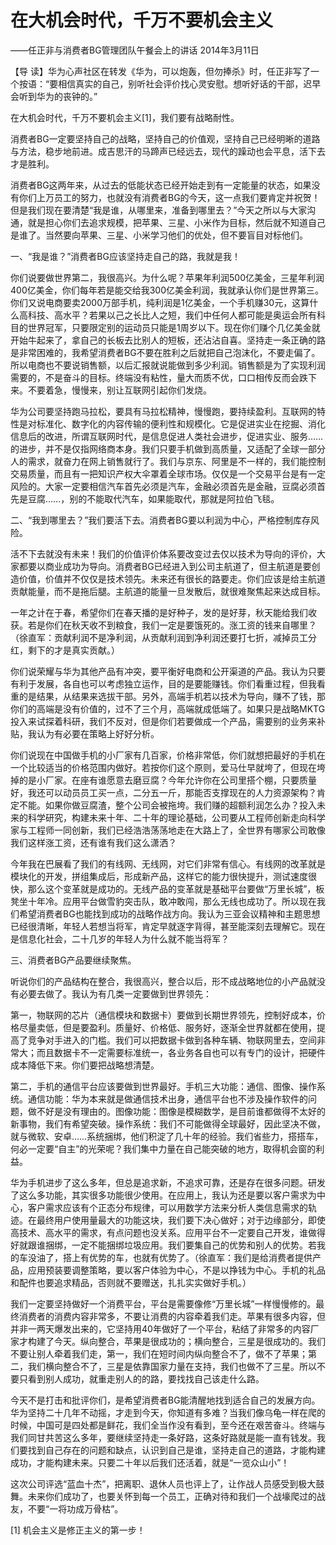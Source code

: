 # 在大机会时代，千万不要机会主义

——任正非与消费者BG管理团队午餐会上的讲话 2014年3月11日

【导 读】华为心声社区在转发《华为，可以炮轰，但勿捧杀》时，任正非写了一个按语：“要相信真实的自己，别听社会评价找心灵安慰。想听好话的干部，迟早会听到华为的丧钟的。”

在大机会时代，千万不要机会主义\[1\]，我们要有战略耐性。

消费者BG一定要坚持自己的战略，坚持自己的价值观，坚持自己已经明晰的道路与方法，稳步地前进。成吉思汗的马蹄声已经远去，现代的躁动也会平息，活下去才是胜利。

消费者BG这两年来，从过去的低能状态已经开始走到有一定能量的状态，如果没有你们上万员工的努力，也就没有消费者BG的今天，这一点我们要肯定并祝贺！但是我们现在要清楚“我是谁，从哪里来，准备到哪里去？”今天之所以与大家沟通，就是担心你们去追求规模，把苹果、三星、小米作为目标，然后就不知道自己是谁了。当然要向苹果、三星、小米学习他们的优处，但不要盲目对标他们。

一、“我是谁？”消费者BG应该坚持走自己的路，我就是我！

你们说要做世界第二，我很高兴。为什么呢？苹果年利润500亿美金，三星年利润400亿美金，你们每年若是能交给我300亿美金利润，我就承认你们是世界第三。你们又说电商要卖2000万部手机，纯利润是1亿美金，一个手机赚30元，这算什么高科技、高水平？若果以己之长比人之短，我们中任何人都可能是奥运会所有科目的世界冠军，只要限定别的运动员只能是1周岁以下。现在你们赚个几亿美金就开始牛起来了，拿自己的长板去比别人的短板，还沾沾自喜。坚持走一条正确的路是非常困难的，我希望消费者BG不要在胜利之后就把自己泡沫化，不要走偏了。所以电商也不要说销售额，以后汇报就说能做到多少利润。销售额是为了实现利润需要的，不是奋斗的目标。终端没有粘性，量大而质不优，口口相传反而会跌下来。不要着急，慢慢来，别让互联网引起你们发烧。

华为公司要坚持跑马拉松，要具有马拉松精神，慢慢跑，要持续盈利。互联网的特性是对标准化、数字化的内容传输的便利性和规模化。它是促进实业在挖掘、消化信息后的改进，所谓互联网时代，是信息促进人类社会进步，促进实业、服务……的进步，并不是仅指网络商本身。我们只要手机做到高质量，又适配了全球一部分人的需求，就奋力在网上销售就行了。我们与京东、阿里是不一样的，我们能控制交易质量，而且有一把知识产权大伞罩着全球市场。仅仅是一个交易平台是有一定风险的。大家一定要相信汽车首先必须是汽车，金融必须首先是金融，豆腐必须首先是豆腐……，别的不能取代汽车，如果能取代，那就是阿拉伯飞毯。

二、“我到哪里去？”我们要活下去。消费者BG要以利润为中心，严格控制库存风险。

活不下去就没有未来！我们的价值评价体系要改变过去仅以技术为导向的评价，大家都要以商业成功为导向。消费者BG已经进入到公司主航道了，但主航道是要创造价值，价值并不仅仅是技术领先。未来还有很长的路要走。你们应该是给主航道贡献能量，而不是拖后腿。主航道的能量一旦发散后，就很难聚焦起来达成目标。

一年之计在于春，希望你们在春天播的是好种子，发的是好芽，秋天能给我们收获。若是你们在秋天收不到粮食，我们一定是要饿死的。涨工资的钱来自哪里？（徐直军：贡献利润不是净利润，从贡献利润到净利润还要打七折，减掉员工分红，剩下的才是真实贡献。）

你们说荣耀与华为其他产品有冲突，要平衡好电商和公开渠道的产品。我认为只要有利于发展，各自也可以考虑独立运作，目的是要能赚钱。你们看重过程，但我看重的是结果，从结果来选拔干部。另外，高端手机若以技术为导向，赚不了钱，那你们的高端是没有价值的，过不了三个月，高端就成低端了。如果只是战略MKTG投入来试探着科研，我们不反对，但是你们若要做成一个产品，需要别的业务来补贴，我认为有必要在策略上好好分析。

你们说现在中国做手机的小厂家有几百家，价格非常低，你们就想把最好的手机在一个比较适当的价格范围内做好。若按你们这个原则，爱马仕早就垮了，但现在垮掉的是小厂家。在座有谁愿意去磨豆腐？今年允许你在公司里搭个棚，只要质量好，我还可以动员员工买一点，二分五一斤，那能否支撑现在的人力资源架构？肯定不能。如果你做豆腐渣，整个公司会被拖垮。我们赚的超额利润怎么办？投入未来的科学研究，构建未来十年、二十年的理论基础，公司要从工程师创新走向科学家与工程师一同创新，我们已经浩浩荡荡地走在大路上了，全世界有哪家公司敢像我们这样涨工资，还有谁有我们这么潇洒？

今年我在巴展看了我们的有线网、无线网，对它们非常有信心。有线网的改革就是模块化的开发，拼组集成后，形成新产品，这样它的能力很快提升，测试速度很快，那么这个变革就是成功的。无线产品的变革就是基础平台要做“万里长城”，板凳坐十年冷。应用平台做雪豹突击队，敢冲敢闯，那么无线也成功了。所以现在我们希望消费者BG也能找到成功的战略作战方向。我认为三亚会议精神和主题思想已经很清晰，年轻人若想当将军，肯定早就逐字背得，甚至能深刻去理解它。现在是信息化社会，二十几岁的年轻人为什么就不能当将军？

三、消费者BG产品要继续聚焦。

听说你们的产品结构在整合，我很高兴，整合以后，形不成战略地位的小产品就没有必要去做了。我认为有几类一定要做到世界领先：

第一，物联网的芯片（通信模块和数据卡）要做到长期世界领先，控制好成本，价格尽量卖低，但是要盈利。质量好、价格低、服务好，逐渐全世界就都在使用，提高了竞争对手进入的门槛。我们可以把数据卡做到各种车辆、物联网里去，空间非常大；而且数据卡不一定需要标准统一，各业务各自也可以有专门的设计，把硬件成本降低下来。你们要把战略想清楚。

第二，手机的通信平台应该要做到世界最好。手机三大功能：通信、图像、操作系统。通信功能：华为本来就是做通信技术出身，通信平台也不涉及操作软件的问题，做不好是没有理由的。图像功能：图像是模糊数学，是目前谁都做得不太好的新事物，我们有希望突破。操作系统：我们不可能做得全球最好，因此坚决不做，就与微软、安卓……系统捆绑，他们积淀了几十年的经验。我们省些力，搭搭车，何必一定要“自主”的光荣呢？我们集中力量在自己能突破的地方，取得机会窗的利益。

华为手机进步了这么多年，但总是追求新，不追求可靠，还是存在很多问题。研发了这么多功能，其实很多功能很少使用。在应用上，我认为还是要以客户需求为中心，客户需求应该有个正态分布规律，可以用数学方法来分析人类信息需求的轨迹。在最终用户使用量最大的功能这块，我们要下决心做好；对于边缘部分，即使高技术、高水平的需求，有点问题也没关系。应用平台不一定要自己开发，谁做得好就跟谁捆绑，一定不能捆绑垃圾应用。我们要集自己的优势和别人的优势。若我的车没油了，搭上有优势的车，也就有优势了。（徐直军：我们是给消费者提供产品，应用预装要调整策略，要以客户体验为中心，不是以挣钱为中心。手机的礼品和配件也要追求精品，否则就不要赠送，扎扎实实做好手机。）

我们一定要坚持做好一个消费平台，平台是需要像修“万里长城”一样慢慢修的。最终消费者的消费内容非常多，不要让消费的内容牵着我们走。苹果有很多内容，但并非一两天爆发出来的，它坚持用40年做好了一个平台，粘结了非常多的内容厂家才构建了今天。纵向整合，苹果是很成功的；横向整合，三星是很成功的。我们不要让别人牵着我们走，第一，我们在短时间内纵向整合不了，做不了苹果；第二，我们横向整合不了，三星是依靠国家力量在支持，我们也做不了三星。所以不要只看到别人成功，就重走别人的的路，要找找自己该走什么路。

今天不是打击和批评你们，是希望消费者BG能清醒地找到适合自己的发展方向。华为坚持二十几年不动摇，才走到今天，你知道有多难？当我们像乌龟一样在爬的时候，中国可是四处都是鲜花，我们全当作没有看到，至今还在艰苦奋斗。终端与我们同甘共苦这么多年，要继续坚持走一条好路，这条好路就是能一直有钱发。我们要找到自己存在的问题和缺点，认识到自己是谁，坚持走自己的道路，才能构建成功，才能构建未来。只要二十年以后我们还活着，就是“一览众山小”！

这次公司评选“蓝血十杰”，把离职、退休人员也评上了，让作战人员感受到极大鼓舞。未来你们成功了，也要关怀到每一个员工，正确对待和我们一个战壕爬过的战友，不要“一将功成万骨枯”。

\[1\] 机会主义是修正主义的第一步！


